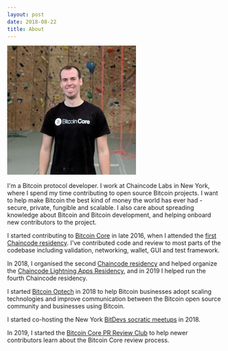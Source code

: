```yaml
---
layout: post
date: 2018-08-22
title: About
---
```


<img src="/assets/img/avatar.jpg" class="center-img" style="max-width:300px">

I'm a Bitcoin protocol developer. I work at Chaincode Labs in New York,
where I spend my time contributing to open source Bitcoin projects. I want to
help make Bitcoin the best kind of money the world has ever had - secure,
private, fungible and scalable. I also care about spreading knowledge about
Bitcoin and Bitcoin development, and helping onboard new contributors to the
project.

I started contributing to [Bitcoin Core][] in late 2016, when I attended the
[first Chaincode residency][]. I've contributed code and review to most parts
of the codebase including validation, networking, wallet, GUI and test
framework.

In 2018, I organised the second [Chaincode residency][] and helped organize the
[Chaincode Lightning Apps Residency][], and in 2019 I helped run the fourth
Chaincode residency.

I started [Bitcoin Optech][] in 2018 to help Bitcoin businesses adopt scaling
technologies and improve communication between the Bitcoin open source
community and businesses using Bitcoin.

I started co-hosting the New York [BitDevs socratic meetups][] in 2018.

In 2019, I started the [Bitcoin Core PR Review Club][] to help newer
contributors learn about the Bitcoin Core review process.

[Bitcoin Core]:https://github.com/bitcoin/bitcoin
[first Chaincode residency]:https://bluematt.bitcoin.ninja/2016/08/08/chaincode/
[Chaincode residency]:http://residency.chaincode.com
[Chaincode Lightning Apps Residency]:https://lightningresidency.com/
[Bitcoin Optech]:https://bitcoinops.org
[BitDevs socratic meetups]:https://bitdevs.org/
[Bitcoin Core PR Review Club]:https://bitcoincore.reviews

